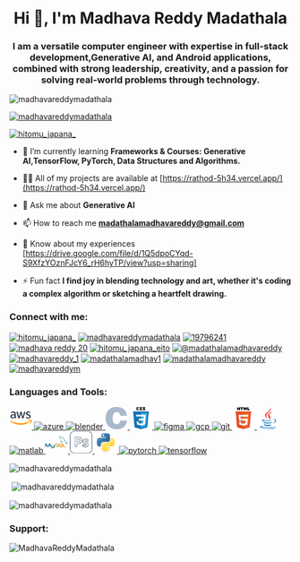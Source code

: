 <h1 align="center">Hi 👋, I'm Madhava Reddy Madathala</h1>
<h3 align="center">I am a versatile computer engineer with expertise in full-stack development,Generative AI, and Android applications, combined with strong leadership, creativity, and a passion for solving real-world problems through technology.</h3>

<p align="left"> <img src="https://komarev.com/ghpvc/?username=madhavareddymadathala&label=Profile%20views&color=0e75b6&style=flat" alt="madhavareddymadathala" /> </p>

<p align="left"> <a href="https://github.com/ryo-ma/github-profile-trophy"><img src="https://github-profile-trophy.vercel.app/?username=madhavareddymadathala" alt="madhavareddymadathala" /></a> </p>

<p align="left"> <a href="https://twitter.com/hitomu_japana_" target="blank"><img src="https://img.shields.io/twitter/follow/hitomu_japana_?logo=twitter&style=for-the-badge" alt="hitomu_japana_" /></a> </p>

- 🌱 I’m currently learning **Frameworks & Courses: Generative AI,TensorFlow, PyTorch, Data Structures and Algorithms.**

- 👨‍💻 All of my projects are available at [https://rathod-5h34.vercel.app/](https://rathod-5h34.vercel.app/)

- 💬 Ask me about **Generative AI**

- 📫 How to reach me **madathalamadhavareddy@gmail.com**

- 📄 Know about my experiences [https://drive.google.com/file/d/1Q5dpoCYqd-S9XfzYOznFJcY6_rH6hyTP/view?usp=sharing]
- ⚡ Fun fact **I find joy in blending technology and art, whether it's coding a complex algorithm or sketching a heartfelt drawing.**

<h3 align="left">Connect with me:</h3>
<p align="left">
<a href="https://twitter.com/hitomu_japana_" target="blank"><img align="center" src="https://raw.githubusercontent.com/rahuldkjain/github-profile-readme-generator/master/src/images/icons/Social/twitter.svg" alt="hitomu_japana_" height="30" width="40" /></a>
<a href="https://linkedin.com/in/madhavareddymadathala" target="blank"><img align="center" src="https://raw.githubusercontent.com/rahuldkjain/github-profile-readme-generator/master/src/images/icons/Social/linked-in-alt.svg" alt="madhavareddymadathala" height="30" width="40" /></a>
<a href="https://stackoverflow.com/users/19796241" target="blank"><img align="center" src="https://raw.githubusercontent.com/rahuldkjain/github-profile-readme-generator/master/src/images/icons/Social/stack-overflow.svg" alt="19796241" height="30" width="40" /></a>
<a href="https://kaggle.com/madhava reddy 20" target="blank"><img align="center" src="https://raw.githubusercontent.com/rahuldkjain/github-profile-readme-generator/master/src/images/icons/Social/kaggle.svg" alt="madhava reddy 20" height="30" width="40" /></a>
<a href="https://instagram.com/hitomu_japana_eito" target="blank"><img align="center" src="https://raw.githubusercontent.com/rahuldkjain/github-profile-readme-generator/master/src/images/icons/Social/instagram.svg" alt="hitomu_japana_eito" height="30" width="40" /></a>
<a href="https://medium.com/@madathalamadhavareddy" target="blank"><img align="center" src="https://raw.githubusercontent.com/rahuldkjain/github-profile-readme-generator/master/src/images/icons/Social/medium.svg" alt="@madathalamadhavareddy" height="30" width="40" /></a>
<a href="https://www.codechef.com/users/madhavareddy_1" target="blank"><img align="center" src="https://cdn.jsdelivr.net/npm/simple-icons@3.1.0/icons/codechef.svg" alt="madhavareddy_1" height="30" width="40" /></a>
<a href="https://www.hackerrank.com/madathalamadhav1" target="blank"><img align="center" src="https://raw.githubusercontent.com/rahuldkjain/github-profile-readme-generator/master/src/images/icons/Social/hackerrank.svg" alt="madathalamadhav1" height="30" width="40" /></a>
<a href="https://www.leetcode.com/madathalamadhavareddy" target="blank"><img align="center" src="https://raw.githubusercontent.com/rahuldkjain/github-profile-readme-generator/master/src/images/icons/Social/leet-code.svg" alt="madathalamadhavareddy" height="30" width="40" /></a>
<a href="https://www.topcoder.com/members/madhavareddym" target="blank"><img align="center" src="https://raw.githubusercontent.com/rahuldkjain/github-profile-readme-generator/master/src/images/icons/Social/topcoder.svg" alt="madhavareddym" height="30" width="40" /></a>
</p>

<h3 align="left">Languages and Tools:</h3>
<p align="left"> <a href="https://aws.amazon.com" target="_blank" rel="noreferrer"> <img src="https://raw.githubusercontent.com/devicons/devicon/master/icons/amazonwebservices/amazonwebservices-original-wordmark.svg" alt="aws" width="40" height="40"/> </a> <a href="https://azure.microsoft.com/en-in/" target="_blank" rel="noreferrer"> <img src="https://www.vectorlogo.zone/logos/microsoft_azure/microsoft_azure-icon.svg" alt="azure" width="40" height="40"/> </a> <a href="https://www.blender.org/" target="_blank" rel="noreferrer"> <img src="https://download.blender.org/branding/community/blender_community_badge_white.svg" alt="blender" width="40" height="40"/> </a> <a href="https://www.cprogramming.com/" target="_blank" rel="noreferrer"> <img src="https://raw.githubusercontent.com/devicons/devicon/master/icons/c/c-original.svg" alt="c" width="40" height="40"/> </a> <a href="https://www.w3schools.com/css/" target="_blank" rel="noreferrer"> <img src="https://raw.githubusercontent.com/devicons/devicon/master/icons/css3/css3-original-wordmark.svg" alt="css3" width="40" height="40"/> </a> <a href="https://www.figma.com/" target="_blank" rel="noreferrer"> <img src="https://www.vectorlogo.zone/logos/figma/figma-icon.svg" alt="figma" width="40" height="40"/> </a> <a href="https://cloud.google.com" target="_blank" rel="noreferrer"> <img src="https://www.vectorlogo.zone/logos/google_cloud/google_cloud-icon.svg" alt="gcp" width="40" height="40"/> </a> <a href="https://git-scm.com/" target="_blank" rel="noreferrer"> <img src="https://www.vectorlogo.zone/logos/git-scm/git-scm-icon.svg" alt="git" width="40" height="40"/> </a> <a href="https://www.w3.org/html/" target="_blank" rel="noreferrer"> <img src="https://raw.githubusercontent.com/devicons/devicon/master/icons/html5/html5-original-wordmark.svg" alt="html5" width="40" height="40"/> </a> <a href="https://www.java.com" target="_blank" rel="noreferrer"> <img src="https://raw.githubusercontent.com/devicons/devicon/master/icons/java/java-original.svg" alt="java" width="40" height="40"/> </a> <a href="https://www.mathworks.com/" target="_blank" rel="noreferrer"> <img src="https://upload.wikimedia.org/wikipedia/commons/2/21/Matlab_Logo.png" alt="matlab" width="40" height="40"/> </a> <a href="https://www.mysql.com/" target="_blank" rel="noreferrer"> <img src="https://raw.githubusercontent.com/devicons/devicon/master/icons/mysql/mysql-original-wordmark.svg" alt="mysql" width="40" height="40"/> </a> <a href="https://www.photoshop.com/en" target="_blank" rel="noreferrer"> <img src="https://raw.githubusercontent.com/devicons/devicon/master/icons/photoshop/photoshop-line.svg" alt="photoshop" width="40" height="40"/> </a> <a href="https://www.python.org" target="_blank" rel="noreferrer"> <img src="https://raw.githubusercontent.com/devicons/devicon/master/icons/python/python-original.svg" alt="python" width="40" height="40"/> </a> <a href="https://pytorch.org/" target="_blank" rel="noreferrer"> <img src="https://www.vectorlogo.zone/logos/pytorch/pytorch-icon.svg" alt="pytorch" width="40" height="40"/> </a> <a href="https://www.tensorflow.org" target="_blank" rel="noreferrer"> <img src="https://www.vectorlogo.zone/logos/tensorflow/tensorflow-icon.svg" alt="tensorflow" width="40" height="40"/> </a> </p>

<p><img align="center" src="https://github-readme-stats.vercel.app/api/top-langs?username=madhavareddymadathala&show_icons=true&locale=en&layout=compact" alt="madhavareddymadathala" /></p>

<p>&nbsp;<img align="center" src="https://github-readme-stats.vercel.app/api?username=madhavareddymadathala&show_icons=true&locale=en" alt="madhavareddymadathala" /></p>

<p><img align="center" src="https://github-readme-streak-stats.herokuapp.com/?user=madhavareddymadathala&" alt="madhavareddymadathala" /></p>

<h3 align="left">Support:</h3>
<p><a href="https://www.buymeacoffee.com/MadhavaReddyMadathala"> <img align="left" src="https://cdn.buymeacoffee.com/buttons/v2/default-yellow.png" height="50" width="210" alt="MadhavaReddyMadathala" /></a></p><br><br>

